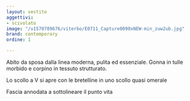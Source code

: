 ```yaml
---
layout: vestito
aggettivi:
- scivolato
image: "/v1570789676/viterbo/E0711_Capture0090xNEW-min_zuw2ub.jpg"
brand: contemporary
ordine: 1

---
```

Abito da sposa dalla linea moderna, pulita ed essenziale. Gonna in tulle morbido e corpino in tessuto strutturato.

Lo scollo a V si apre con le bretelline in uno scollo quasi omerale

Fascia annodata a sottolineare il punto vita